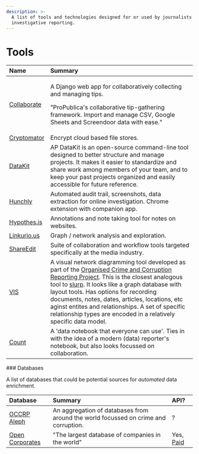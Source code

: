 ```yaml
---
description: >-
  A list of tools and technologies designed for or used by journalists for
  investigative reporting.
---
```


# Tools

<table>
  <thead>
    <tr>
      <th style="text-align:left">Name</th>
      <th style="text-align:left">Summary</th>
    </tr>
  </thead>
  <tbody>
    <tr>
      <td style="text-align:left"><a href="https://github.com/propublica/django-collaborative">Collaborate</a>
      </td>
      <td style="text-align:left">
        <p>A Django web app for collaboratively collecting and managing tips.</p>
        <p>&quot;ProPublica&apos;s collaborative tip-gathering framework. Import
          and manage CSV, Google Sheets and Screendoor data with ease.&quot;</p>
      </td>
    </tr>
    <tr>
      <td style="text-align:left"><a href="https://cryptomator.org/">Cryptomator</a>
      </td>
      <td style="text-align:left">Encrypt cloud based file stores.</td>
    </tr>
    <tr>
      <td style="text-align:left"><a href="http://datakit.ap.org/">DataKit</a>
      </td>
      <td style="text-align:left">AP DataKit is an open-source command-line tool designed to better structure
        and manage projects. It makes it easier to standardize and share work among
        members of your team, and to keep your past projects organized and easily
        accessible for future reference.</td>
    </tr>
    <tr>
      <td style="text-align:left"><a href="https://www.hunch.ly">Hunchly</a>
      </td>
      <td style="text-align:left">Automated audit trail, screenshots, data extraction for online investigation.
        Chrome extension with companion app.</td>
    </tr>
    <tr>
      <td style="text-align:left"><a href="https://web.hypothes.is/">Hypothes.is</a>
      </td>
      <td style="text-align:left">Annotations and note taking tool for notes on websites.</td>
    </tr>
    <tr>
      <td style="text-align:left"><a href="https://linkurio.us/">Linkurio.us</a>
      </td>
      <td style="text-align:left">Graph / network analysis and exploration.</td>
    </tr>
    <tr>
      <td style="text-align:left"><a href="https://www.editshare.com/">ShareEdit</a>
      </td>
      <td style="text-align:left">Suite of collaboration and workflow tools targeted specifically at the
        media industry.</td>
    </tr>
    <tr>
      <td style="text-align:left"><a href="https://vis.occrp.org/">VIS</a>
      </td>
      <td style="text-align:left">A visual network diagramming tool developed as part of the <a href="https://www.occrp.org/en">Organised Crime and Corruption Reporting Project</a>.
        This is the closest analogous tool to <a href="https://github.com/drzax/slurp">slurp</a>.
        It looks like a graph database with layout tools. Has options for recording
        documents, notes, dates, articles, locations, etc aginst entites and relationships.
        A set of specific relationship types are encoded in a relatively specific
        data model.</td>
    </tr>
    <tr>
      <td style="text-align:left"><a href="https://count.co/">Count</a>
      </td>
      <td style="text-align:left">A &apos;data notebook that everyone can use&apos;. Ties in with the idea
        of a modern (data) reporter&apos;s notebook, but also looks focussed on
        collaboration.</td>
    </tr>
  </tbody>
</table>### Databases

A list of databases that could be potential sources for _automated_ data enrichment.

| Database | Summary | API? |
| :--- | :--- | :--- |
| [OCCRP Aleph](https://aleph.occrp.org) | An aggregation of databases from around the world focussed on crime and corruption.  | ? |
| [Open Corporates](https://opencorporates.com/) | "The largest database of companies in the world"  | Yes, [Paid](https://opencorporates.com/info/our-data/) |



